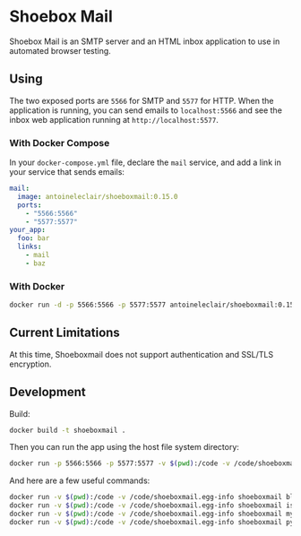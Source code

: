 # Shoebox Mail

Shoebox Mail is an SMTP server and an HTML inbox application to use in automated browser testing.

## Using

The two exposed ports are `5566` for SMTP and `5577` for HTTP. When the application is running, you can send emails to `localhost:5566` and see the inbox web application running at `http://localhost:5577`.

### With Docker Compose

In your `docker-compose.yml` file, declare the `mail` service, and add a link in your service that sends emails:

```yml
mail:
  image: antoineleclair/shoeboxmail:0.15.0
  ports:
    - "5566:5566"
    - "5577:5577"
your_app:
  foo: bar
  links:
    - mail
    - baz
```

### With Docker

```bash
docker run -d -p 5566:5566 -p 5577:5577 antoineleclair/shoeboxmail:0.15.0 shoeboxmail
```

## Current Limitations

At this time, Shoeboxmail does not support authentication and SSL/TLS encryption.

## Development

Build:

```bash
docker build -t shoeboxmail .
```

Then you can run the app using the host file system directory:

```bash
docker run -p 5566:5566 -p 5577:5577 -v $(pwd):/code -v /code/shoeboxmail.egg-info shoeboxmail
```

And here are a few useful commands:

```bash
docker run -v $(pwd):/code -v /code/shoeboxmail.egg-info shoeboxmail black .
docker run -v $(pwd):/code -v /code/shoeboxmail.egg-info shoeboxmail isort .
docker run -v $(pwd):/code -v /code/shoeboxmail.egg-info shoeboxmail mypy shoeboxmail
docker run -v $(pwd):/code -v /code/shoeboxmail.egg-info shoeboxmail pylint shoeboxmail
```